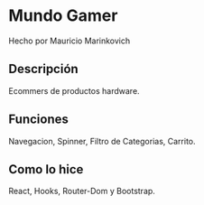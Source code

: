 # Mundo Gamer

Hecho por Mauricio Marinkovich

## Descripción

Ecommers de productos hardware. 

## Funciones 

Navegacion, Spinner, Filtro de Categorias, Carrito.

## Como lo hice

React, Hooks, Router-Dom y Bootstrap.



